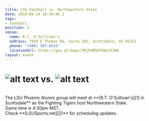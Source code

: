 ```yaml
---
title: LSU Football vs. Northwestern State
date: 2019-09-14 16:30:00 Z
tags:
- football
position: 2
venue:
  name: R.T. O'Sullivan's
  address: 7919 E Thomas Rd, Suite 101, Scottsdale, AZ 85251
  phone: "(480) 307-6533"
  locationUrl: https://goo.gl/maps/3MjPdBhDfGWxt53HA
layout: event
---
```


# ![alt text](https://lsu-phoenix-alumni.github.io/assets/img/NWDemons.png "Northwestern State Demons") vs. ![alt text](https://lsu-phoenix-alumni.github.io/assets/img/LSUTigers.png "LSU Fighting Tigers")  
<br>
The LSU Phoenix Alumni group will meet at **[R.T. O'Sullivan's][1] in Scottsdale** as the Fighting Tigers host Northwestern State.  
<br>
Game time is 4:30pm MST.  
<br>
Check **[LSUSports.net][2]** for scheduling updates.  

[1]: https://scottsdale.rtosullivans.com/ "RTO Scottsdale website"
[2]: http://www.lsusports.net/SportSelect.dbml?SPID=2164&SPSID=27811&DB_OEM_ID=5200&_ga=2.61742444.1994479276.1565745145-1475237789.1565745143 "THE OFFICIAL SITE OF LSU ATHLETICS"